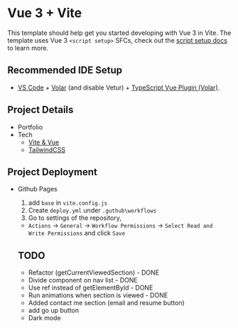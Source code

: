 # Vue 3 + Vite

This template should help get you started developing with Vue 3 in Vite. The template uses Vue 3 `<script setup>` SFCs, check out the [script setup docs](https://v3.vuejs.org/api/sfc-script-setup.html#sfc-script-setup) to learn more.

## Recommended IDE Setup

- [VS Code](https://code.visualstudio.com/) + [Volar](https://marketplace.visualstudio.com/items?itemName=Vue.volar) (and disable Vetur) + [TypeScript Vue Plugin (Volar)](https://marketplace.visualstudio.com/items?itemName=Vue.vscode-typescript-vue-plugin).

## Project Details

- Portfolio
- Tech
  - [Vite & Vue](https://tailwindcss.com/docs/guides/vite#vue)
  - [TailwindCSS](https://tailwindcss.com/docs/installation)

## Project Deployment

- Github Pages

  1. add `base` in `vite.config.js`
  2. Create `deploy.yml` under `.guthub\workflows`
  3. Go to settings of the repository,

  - `Actions` -> `General` -> `Workflow Permissions` -> `Select Read and Write Permissions` and click `Save`

  ## TODO

  - Refactor (getCurrentViewedSection) - DONE
  - Divide component on nav list - DONE
  - Use ref instead of getElementById - DONE
  - Run animations when section is viewed - DONE
  - Added contact me section (email and resume button)
  - add go up button
  - Dark mode
